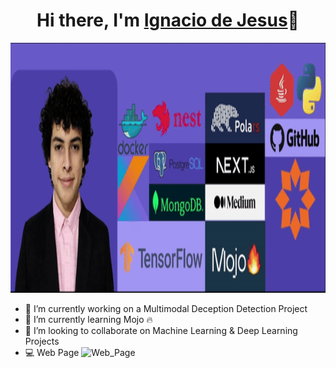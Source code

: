<div align="center">
<h1 align="center"> Hi there, I'm <a href="https://ignaciodejesus.com/">Ignacio de Jesus</a>👋</h1>
</div>

<img src="Gif_Github.gif" width="900" height="400"/>

- 🔭 I’m currently working on a Multimodal Deception Detection Project
- 🌱 I’m currently learning Mojo 🔥
- 👯 I’m looking to collaborate on Machine Learning & Deep Learning Projects
- 💻 Web Page ![Web_Page](https://ignaciodejesus.com)
<!--
**IgnaciodeJesus/IgnaciodeJesus** is a ✨ _special_ ✨ repository because its `README.md` (this file) appears on your GitHub profile.

Here are some ideas to get you started:

- 🔭 I’m currently working on ...
- 🌱 I’m currently learning ...
- 👯 I’m looking to collaborate on ...
- 🤔 I’m looking for help with ...
- 💬 Ask me about ...
- 📫 How to reach me: ...
- 😄 Pronouns: ...
- ⚡ Fun fact: ...
-->
